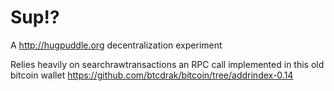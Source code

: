 # Sup!?

A http://hugpuddle.org decentralization experiment

Relies heavily on searchrawtransactions an RPC call implemented in this old bitcoin wallet https://github.com/btcdrak/bitcoin/tree/addrindex-0.14
